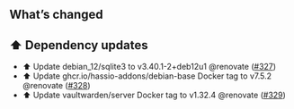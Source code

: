 ## What’s changed

## ⬆️ Dependency updates

- ⬆️ Update debian_12/sqlite3 to v3.40.1-2+deb12u1 @renovate ([#327](https://github.com/hassio-addons/addon-bitwarden/pull/327))
- ⬆️ Update ghcr.io/hassio-addons/debian-base Docker tag to v7.5.2 @renovate ([#328](https://github.com/hassio-addons/addon-bitwarden/pull/328))
- ⬆️ Update vaultwarden/server Docker tag to v1.32.4 @renovate ([#329](https://github.com/hassio-addons/addon-bitwarden/pull/329))
